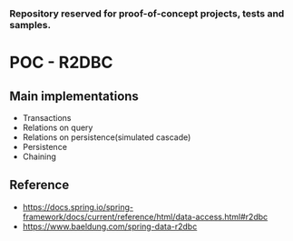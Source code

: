 ### Repository reserved for proof-of-concept projects, tests and samples.

# POC - R2DBC

## Main implementations

- Transactions
- Relations on query
- Relations on persistence(simulated cascade)
- Persistence
- Chaining

## Reference

- https://docs.spring.io/spring-framework/docs/current/reference/html/data-access.html#r2dbc
- https://www.baeldung.com/spring-data-r2dbc